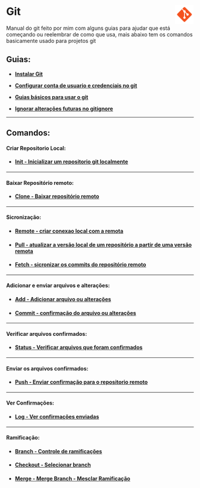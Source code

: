 <div><h1> Git <img align="right" width="50px" src="img/icons8-git-48.png"></h1></div>

Manual do git feito por mim com alguns guias para ajudar que está começando ou reelembrar de como que usa, mais abaixo tem os comandos basicamente usado para projetos git

## Guias:

- <a href="https://git-scm.com/book/pt-br/v2/Come%C3%A7ando-Instalando-o-Git"><b> Instalar Git </b></a>

- <a href="/guias/git-config.md"><b> Configurar conta de usuario e credenciais no git <b></a>

- <a href="/guias/README.md"><b> Guias básicos para usar o git <b></a>

- <a href="/guias/arquives/remover_alterações_futuras_gitingnore.md"><b>Ignorar alterações futuras no gitignore</b></a>
<!-- - <a href="comandos/README.md"><b> Ver todos os comandos do git</b> </a> -->
<!-- - <a href="https://github.com/gladsonsimoes/git/blob/main/Configura%C3%A7%C3%A3o%26Diret%C3%B3rio.md"><b> Configurar conta e comandos de pasta</b></a> -->

---
## Comandos:

#### Criar Repositorio Local:
- #### <a href="comandos/comandos_de_uso/git_init.md"> Init - Inicializar um repositorio git localmente </a><br>

---
#### Baixar Repositório remoto:
- #### <a href="comandos/comandos_de_uso/git_clone.md"> Clone - Baixar repositório remoto </a><br>  

---
#### Sicronização:
- #### <a href="/comandos/comandos_de_uso/git_remote.md"> Remote - criar conexao local com a remota </a><br>  
- #### <a href="/comandos/comandos_de_uso/git_pull.md"> Pull - atualizar a versão local de um repositório a partir de uma versão remota </a><br>
- #### <a href="/comandos/comandos_de_uso/git_fetch.md"> Fetch - sicronizar os commits do repositório remoto </a><br>

---
#### Adicionar e enviar arquivos e alterações:
- #### <a href="/comandos/comandos_de_uso/git_add.md"> Add - Adicionar arquivo ou alterações </a><br>
- #### <a href="/comandos/comandos_de_uso/git_commit.md"> Commit - confirmação do arquivo ou alterações </a><br>

---
#### Verificar arquivos confirmados:
- #### <a href="/comandos/comandos_de_uso/git_status.md"> Status - Verificar arquivos que foram confirmados</a>

---
#### Enviar os arquivos confirmados:
- #### <a href="/comandos/comandos_de_uso/git_push.md"> Push - Enviar confirmação para o repositorio remoto </a><br>

---
#### Ver Confirmações:
- #### <a href="/comandos/comandos_de_uso/git_log.md"> Log - Ver confirmações enviadas </a><br>

---
#### Ramificação:
- #### <a href="/comandos/comandos_de_uso/git_branch.md"> Branch - Controle de ramificações </a><br>
- #### <a href="/comandos/comandos_de_uso/git_checkout.md"> Checkout - Selecionar branch </a><br>  
- #### <a href="/comandos/comandos_de_uso/git_merge.md"> Merge - Merge Branch - Mesclar Ramificação </a><br>     


